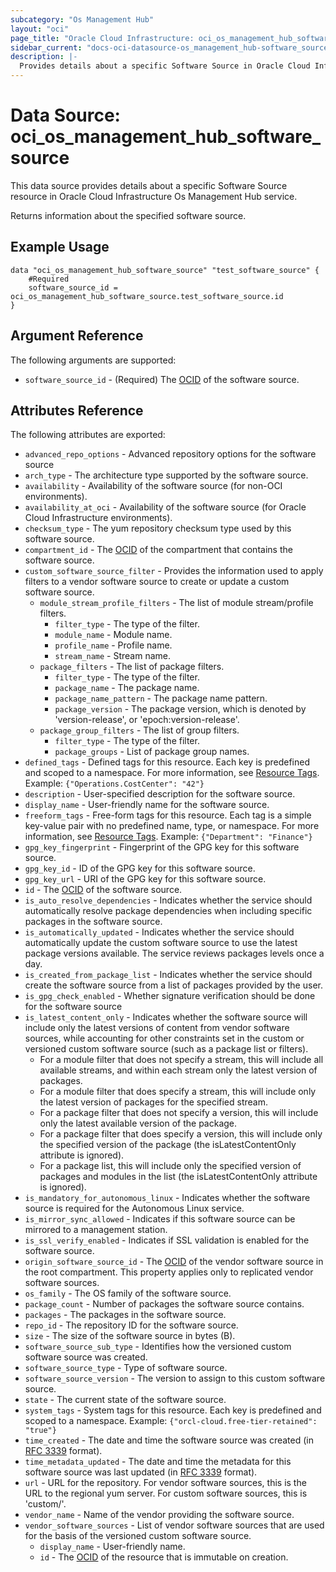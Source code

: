 ```yaml
---
subcategory: "Os Management Hub"
layout: "oci"
page_title: "Oracle Cloud Infrastructure: oci_os_management_hub_software_source"
sidebar_current: "docs-oci-datasource-os_management_hub-software_source"
description: |-
  Provides details about a specific Software Source in Oracle Cloud Infrastructure Os Management Hub service
---
```


# Data Source: oci_os_management_hub_software_source
This data source provides details about a specific Software Source resource in Oracle Cloud Infrastructure Os Management Hub service.

Returns information about the specified software source.

## Example Usage

```hcl
data "oci_os_management_hub_software_source" "test_software_source" {
	#Required
	software_source_id = oci_os_management_hub_software_source.test_software_source.id
}
```

## Argument Reference

The following arguments are supported:

* `software_source_id` - (Required) The [OCID](https://docs.cloud.oracle.com/iaas/Content/General/Concepts/identifiers.htm) of the software source.


## Attributes Reference

The following attributes are exported:

* `advanced_repo_options` - Advanced repository options for the software source
* `arch_type` - The architecture type supported by the software source.
* `availability` - Availability of the software source (for non-OCI environments).
* `availability_at_oci` - Availability of the software source (for Oracle Cloud Infrastructure environments).
* `checksum_type` - The yum repository checksum type used by this software source.
* `compartment_id` - The [OCID](https://docs.cloud.oracle.com/iaas/Content/General/Concepts/identifiers.htm) of the compartment that contains the software source.
* `custom_software_source_filter` - Provides the information used to apply filters to a vendor software source to create or update a custom software source.
	* `module_stream_profile_filters` - The list of module stream/profile filters.
		* `filter_type` - The type of the filter.
		* `module_name` - Module name.
		* `profile_name` - Profile name.
		* `stream_name` - Stream name.
	* `package_filters` - The list of package filters.
		* `filter_type` - The type of the filter.
		* `package_name` - The package name.
		* `package_name_pattern` - The package name pattern.
		* `package_version` - The package version, which is denoted by 'version-release', or 'epoch:version-release'.
	* `package_group_filters` - The list of group filters.
		* `filter_type` - The type of the filter.
		* `package_groups` - List of package group names.
* `defined_tags` - Defined tags for this resource. Each key is predefined and scoped to a namespace. For more information, see [Resource Tags](https://docs.cloud.oracle.com/iaas/Content/General/Concepts/resourcetags.htm). Example: `{"Operations.CostCenter": "42"}` 
* `description` - User-specified description for the software source.
* `display_name` - User-friendly name for the software source.
* `freeform_tags` - Free-form tags for this resource. Each tag is a simple key-value pair with no predefined name, type, or namespace. For more information, see [Resource Tags](https://docs.cloud.oracle.com/iaas/Content/General/Concepts/resourcetags.htm). Example: `{"Department": "Finance"}` 
* `gpg_key_fingerprint` - Fingerprint of the GPG key for this software source.
* `gpg_key_id` - ID of the GPG key for this software source.
* `gpg_key_url` - URI of the GPG key for this software source.
* `id` - The [OCID](https://docs.cloud.oracle.com/iaas/Content/General/Concepts/identifiers.htm) of the software source.
* `is_auto_resolve_dependencies` - Indicates whether the service should automatically resolve package dependencies when including specific packages in the software source.
* `is_automatically_updated` - Indicates whether the service should automatically update the custom software source to use the latest package versions available. The service reviews packages levels once a day.
* `is_created_from_package_list` - Indicates whether the service should create the software source from a list of packages provided by the user.
* `is_gpg_check_enabled` - Whether signature verification should be done for the software source
* `is_latest_content_only` - Indicates whether the software source will include only the latest versions of content from vendor software sources, while accounting for other constraints set in the custom or versioned custom software source (such as a package list or filters).
	* For a module filter that does not specify a stream, this will include all available streams, and within each stream only the latest version of packages.
	* For a module filter that does specify a stream, this will include only the latest version of packages for the specified stream.
	* For a package filter that does not specify a version, this will include only the latest available version of the package.
	* For a package filter that does specify a version, this will include only the specified version of the package (the isLatestContentOnly attribute is ignored).
	* For a package list, this will include only the specified version of packages and modules in the list (the isLatestContentOnly attribute is ignored). 
* `is_mandatory_for_autonomous_linux` - Indicates whether the software source is required for the Autonomous Linux service.
* `is_mirror_sync_allowed` - Indicates if this software source can be mirrored to a management station.
* `is_ssl_verify_enabled` - Indicates if SSL validation is enabled for the software source.
* `origin_software_source_id` - The [OCID](https://docs.cloud.oracle.com/iaas/Content/General/Concepts/identifiers.htm) of the vendor software source in the root compartment. This property applies only to replicated vendor software sources.
* `os_family` - The OS family of the software source.
* `package_count` - Number of packages the software source contains.
* `packages` - The packages in the software source.
* `repo_id` - The repository ID for the software source.
* `size` - The size of the software source in bytes (B).
* `software_source_sub_type` - Identifies how the versioned custom software source was created.
* `software_source_type` - Type of software source.
* `software_source_version` - The version to assign to this custom software source.
* `state` - The current state of the software source.
* `system_tags` - System tags for this resource. Each key is predefined and scoped to a namespace. Example: `{"orcl-cloud.free-tier-retained": "true"}` 
* `time_created` - The date and time the software source was created (in [RFC 3339](https://tools.ietf.org/rfc/rfc3339) format). 
* `time_metadata_updated` - The date and time the metadata for this software source was last updated (in [RFC 3339](https://tools.ietf.org/rfc/rfc3339) format). 
* `url` - URL for the repository. For vendor software sources, this is the URL to the regional yum server. For custom software sources, this is 'custom/<repoId>'.
* `vendor_name` - Name of the vendor providing the software source.
* `vendor_software_sources` - List of vendor software sources that are used for the basis of the versioned custom software source.
	* `display_name` - User-friendly name.
	* `id` - The [OCID](https://docs.cloud.oracle.com/iaas/Content/General/Concepts/identifiers.htm) of the resource that is immutable on creation.

